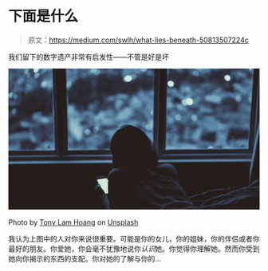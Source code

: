 # 下面是什么

> 原文：<https://medium.com/swlh/what-lies-beneath-50813507224c>

我们留下的数字遗产非常有启发性——不管是好是坏

![](img/34e6dc371e997da39c4b20dbde0517c1.png)

Photo by [Tony Lam Hoang](https://unsplash.com/@tonylamhoang?utm_source=unsplash&utm_medium=referral&utm_content=creditCopyText) on [Unsplash](https://unsplash.com/search/photos/woman-window?utm_source=unsplash&utm_medium=referral&utm_content=creditCopyText)

我认为上图中的人对你来说很重要。可能是你的女儿，你的姐妹，你的伴侣或者你最好的朋友。你爱她，你会毫不犹豫地说你*认识*她。你觉得你理解她。然而你受到她向你揭示的东西的支配。你对她的了解与你的…